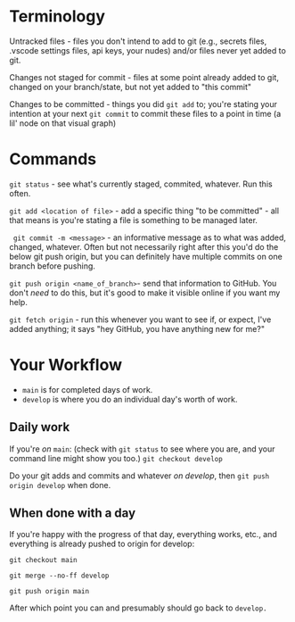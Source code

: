 # Terminology
Untracked files - files you don't intend to add to git (e.g., secrets files, .vscode settings files, api keys, your nudes) and/or files never yet added to git.

Changes not staged for commit - files at some point already added to git, changed on your branch/state, but not yet added to "this commit"

Changes to be committed - things you did `git add` to; you're stating your intention at your next `git commit` to commit these files to a point in time (a lil' node on that visual graph)


# Commands

`git status` - see what's currently staged, commited, whatever. Run this often.

`git add <location of file>` - add a specific thing "to be committed" - all that means is you're stating a file is something to be managed later.

` git commit -m <message>` - an informative message as to what was added, changed, whatever. Often but not necessarily right after this you'd do the below git push origin, but you can definitely have multiple commits on one branch before pushing.

`git push origin <name_of_branch>`- send that information to GitHub. You don't _need_ to do this, but it's good to make it visible online if you want my help.

`git fetch origin` - run this whenever you want to see if, or expect, I've added anything; it says "hey GitHub, you have anything new for me?"


# Your Workflow

* `main` is for completed days of work.
* `develop` is where you do an individual day's worth of work.

## Daily work
If you're _on_ `main`: (check with `git status` to see where you are, and your command line might show you too.)
`git checkout develop`

Do your git adds and commits and whatever _on develop_, then `git push origin develop` when done.

## When done with a day
If you're happy with the progress of that day, everything works, etc., and everything is already pushed to origin for develop:

`git checkout main`

`git merge --no-ff develop`

`git push origin main`

After which point you can and presumably should go back to `develop.`
